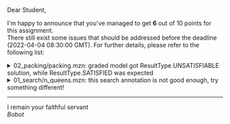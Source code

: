 Dear Student,

I'm happy to announce that you've managed to get **6** out of 10 points for this assignment.\
There still exist some issues that should be addressed before the deadline (2022-04-04 08:30:00 GMT). For further details, please refer to the following list:

<details><summary>02_packing/packing.mzn: graded model got ResultType.UNSATISFIABLE solution, while ResultType.SATISFIED was expected</summary></details>
<details><summary>01_search/n_queens.mzn: this search annotation is not good enough, try something different!</summary></details>

-----------
I remain your faithful servant\
_Bobot_